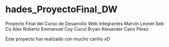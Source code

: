 # hades_ProyectoFinal_DW
Proyecto Final del Curso de Desarrollo Web
Integrantes
Marvin Leonel Seb Cú
Alex Roberto Emmanuel Coy Cucul
Bryan Alexander Cano Pérez


Este proyecto fue realizado con mucho cariño xD
